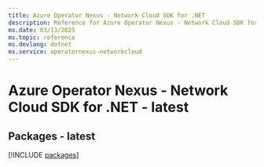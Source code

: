 ```yaml
---
title: Azure Operator Nexus - Network Cloud SDK for .NET
description: Reference for Azure Operator Nexus - Network Cloud SDK for .NET
ms.date: 03/13/2025
ms.topic: reference
ms.devlang: dotnet
ms.service: operatornexus-networkcloud
---
```

# Azure Operator Nexus - Network Cloud SDK for .NET - latest
## Packages - latest
[!INCLUDE [packages](operator-nexus---network-cloud-index.md)]
